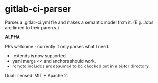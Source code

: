 # gitlab-ci-parser

Parses a .gitlab-ci.yml file and makes a semantic model from it.
(E.g. Jobs are linked to their parents.)

**ALPHA**

PRs wellcome - currently it only parses what I need.

  * .extends is now supported.
  * yaml merge << and anchors should work.
  * remote includes are assumed to be checked out in a sister directory.

Dual licensed: MIT + Apache 2.
